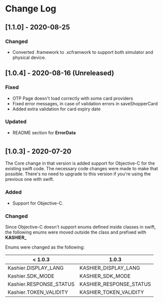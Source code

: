 
# Change Log
<!---
Template: 
https://gist.github.com/juampynr/4c18214a8eb554084e21d6e288a18a2c

All notable changes to this project will be documented in this file.
 
The format is based on [Keep a Changelog](http://keepachangelog.com/)
and this project adheres to [Semantic Versioning](http://semver.org/).
--->

<!-- ## Unreleased -->

## [1.1.0] - 2020-08-25
### Changed
- Converted .framework to .xcframwork to support both simulator and physical device.


## [1.0.4] - 2020-08-16 (Unreleased)
### Fixed 
- OTP Page doesn't load correctly with some card providers
- Fixed error messages, in case of validation errors in saveShopperCard
- Added extra validation for card expiry date

### Updated
- README section for **ErrorData**
#
## [1.0.3] - 2020-07-20
The Core change in that version is added support for Objective-C for the existing swift code. The necessary code changes were made to make that possible.
There's no need to upgrade to this version if you're using the previous one with swift.
 
### Added
- Support for Objective-C.
 
### Changed
Since Objective-C doesn't support enums defined inside classes in swift, the following enums were moved outside the class and prefixed with **KASHIER_** 

Enums were changed as the following:

| < 1.0.3 | 1.0.3 |
| ------ | ------ |
| Kashier.DISPLAY_LANG | KASHIER_DISPLAY_LANG|
| Kashier.SDK_MODE  | KASHIER_SDK_MODE|
| Kashier.RESPONSE_STATUS | KASHIER_RESPONSE_STATUS|
| Kashier.TOKEN_VALIDITY | KASHIER_TOKEN_VALIDITY|
